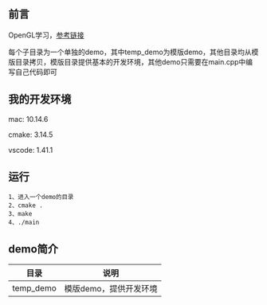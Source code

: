 ## 前言
OpenGL学习，[参考链接](http://daringfireball.net/projects/markdown/syntax)

每个子目录为一个单独的demo，其中temp_demo为模版demo，其他目录均从模版目录拷贝，模版目录提供基本的开发环境，其他demo只需要在main.cpp中编写自己代码即可

## 我的开发环境
mac: 10.14.6

cmake: 3.14.5

vscode: 1.41.1

## 运行
```
1、进入一个demo的目录
2、cmake .
3、make
4、./main
```

## demo简介
目录                 | 说明              |
--------------------|------------------|
temp_demo           |模版demo，提供开发环境|
